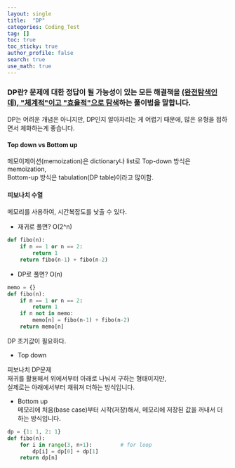 ```yaml
---
layout: single  
title:  "DP"
categories: Coding_Test
tag: []
toc: true
toc_sticky: true
author_profile: false
search: true
use_math: true
---
```


### DP란? 문제에 대한 정답이 될 가능성이 있는 모든 해결책을 <u>(완전탐색인데), "체계적"이고 "효율적"으로 탐색</u>하는 풀이법을 말합니다.

DP는 어려운 개념은 아니지만, DP인지 알아차리는 게 어렵기 때문에, 많은 유형을 접하면서 체화하는게 좋습니다.   

#### Top down vs Bottom up
메모이제이션(memoization)은 dictionary나 list로 
Top-down 방식은 memoization,      
Bottom-up 방식은 tabulation(DP table)이라고 많이함.
#### 피보나치 수열

메모리를 사용하여, 시간복잡도를 낮출 수 있다.  

- 재귀로 풀면? O(2^n)
```python
def fibo(n):
    if n == 1 or n == 2:
        return 1
    return fibo(n-1) + fibo(n-2)
```
- DP로 풀면? O(n) 
```python
memo = {} 
def fibo(n):
    if n == 1 or n == 2:
        return 1
    if n not in memo:
        memo[n] = fibo(n-1) + fibo(n-2)
    return memo[n]
```


DP
초기값이 필요하다.  

- Top down   

피보나치 DP문제    
재귀를 활용해서 위에서부터 아래로 나눠서 구하는 형태이지만,  
실제로는 아래에서부터 채워져 더하는 방식입니다.   

- Bottom up   
메모리에 처음(base case)부터 시작(저장)해서, 
메모리에 저장된 값을 꺼내서 더하는 방식입니다. 
```python
dp = {1: 1, 2: 1}
def fibo(n):
    for i in range(3, n+1):         # for loop
        dp[i] = dp[0] + dp[1]
    return dp[n]
```


